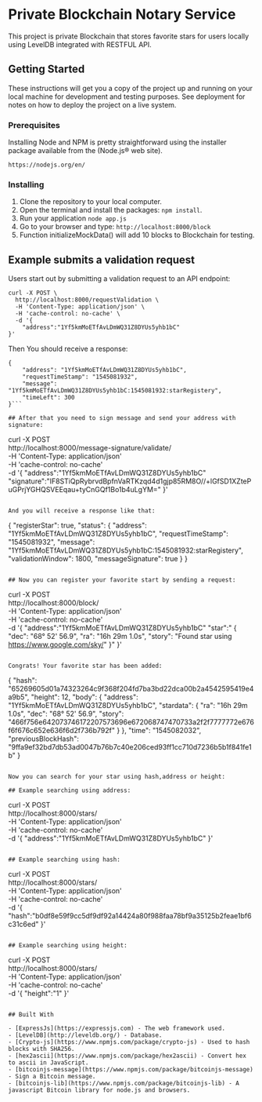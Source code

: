 # Private Blockchain Notary Service

This project is private Blockchain that stores favorite stars for users locally using LevelDB integrated with RESTFUL API.

## Getting Started

These instructions will get you a copy of the project up and running on your local machine for development and testing purposes. See deployment for notes on how to deploy the project on a live system.

### Prerequisites

Installing Node and NPM is pretty straightforward using the installer package available from the (Node.js® web site).

```
https://nodejs.org/en/
```

### Installing

1. Clone the repository to your local computer.
2. Open the terminal and install the packages: `npm install`.
3. Run your application `node app.js`
4. Go to your browser and type: `http://localhost:8000/block`
5. Function initializeMockData() will add 10 blocks to Blockchain for testing.

## Example submits a validation request

Users start out by submitting a validation request to an API endpoint:

```
curl -X POST \
  http://localhost:8000/requestValidation \
  -H 'Content-Type: application/json' \
  -H 'cache-control: no-cache' \
  -d '{
    "address":"1Yf5kmMoETfAvLDmWQ31Z8DYUs5yhb1bC"
}'
```

Then You should receive a response:

````
{
    "address": "1Yf5kmMoETfAvLDmWQ31Z8DYUs5yhb1bC",
    "requestTimeStamp": "1545081932",
    "message": "1Yf5kmMoETfAvLDmWQ31Z8DYUs5yhb1bC:1545081932:starRegistery",
    "timeLeft": 300
}```

## After that you need to sign message and send your address with signature:

````

curl -X POST \
 http://localhost:8000/message-signature/validate/ \
 -H 'Content-Type: application/json' \
 -H 'cache-control: no-cache' \
 -d '{
"address":"1Yf5kmMoETfAvLDmWQ31Z8DYUs5yhb1bC"
"signature":"IF8STiQpRybrvdBpfnVaRTKzqd4d1gjp85RM8O//+lGfSD1XZtePuGPrjYGHQSVEEqau+tyCnGQf1Bo1b4uLgYM="
}'

```

And you will receive a response like that:

```

{
"registerStar": true,
"status": {
"address": "1Yf5kmMoETfAvLDmWQ31Z8DYUs5yhb1bC",
"requestTimeStamp": "1545081932",
"message": "1Yf5kmMoETfAvLDmWQ31Z8DYUs5yhb1bC:1545081932:starRegistery",
"validationWindow": 1800,
"messageSignature": true
}
}

```

## Now you can register your favorite start by sending a request:

```

curl -X POST \
 http://localhost:8000/block/ \
 -H 'Content-Type: application/json' \
 -H 'cache-control: no-cache' \
 -d '{
"address":"1Yf5kmMoETfAvLDmWQ31Z8DYUs5yhb1bC"
"star":" {
"dec": "68° 52' 56.9",
"ra": "16h 29m 1.0s",
"story": "Found star using https://www.google.com/sky/"
}"
}'

```

Congrats! Your favorite star has been added:

```

{
"hash": "65269605d01a74323264c9f368f204fd7ba3bd22dca00b2a4542595419e4a9b5",
"height": 12,
"body": {
"address": "1Yf5kmMoETfAvLDmWQ31Z8DYUs5yhb1bC",
"stardata": {
"ra": "16h 29m 1.0s",
"dec": "68° 52' 56.9",
"story": "466f756e642073746172207573696e672068747470733a2f2f7777772e676f6f676c652e636f6d2f736b792f"
}
},
"time": "1545082032",
"previousBlockHash": "9ffa9ef32bd7db53ad0047b76b7c40e206ced93ff1cc710d7236b5b1f841fe1b"
}

```

Now you can search for your star using hash,address or height:

## Example searching using address:

```

curl -X POST \
 http://localhost:8000/stars/ \
 -H 'Content-Type: application/json' \
 -H 'cache-control: no-cache' \
 -d '{
"address":"1Yf5kmMoETfAvLDmWQ31Z8DYUs5yhb1bC"
}'

```

## Example searching using hash:

```

curl -X POST \
 http://localhost:8000/stars/ \
 -H 'Content-Type: application/json' \
 -H 'cache-control: no-cache' \
 -d '{
"hash":"b0df8e59f9cc5df9df92a14424a80f988faa78bf9a35125b2feae1bf6c31c6ed"
}'

```

## Example searching using height:

```

curl -X POST \
 http://localhost:8000/stars/ \
 -H 'Content-Type: application/json' \
 -H 'cache-control: no-cache' \
 -d '{
"height":"1"
}'

```

## Built With

- [ExpressJs](https://expressjs.com) - The web framework used.
- [LevelDB](http://leveldb.org/) - Database.
- [Crypto-js](https://www.npmjs.com/package/crypto-js) - Used to hash blocks with SHA256.
- [hex2ascii](https://www.npmjs.com/package/hex2ascii) - Convert hex to ascii in JavaScript.
- [bitcoinjs-message](https://www.npmjs.com/package/bitcoinjs-message) - Sign a Bitcoin message.
- [bitcoinjs-lib](https://www.npmjs.com/package/bitcoinjs-lib) - A javascript Bitcoin library for node.js and browsers.
```
